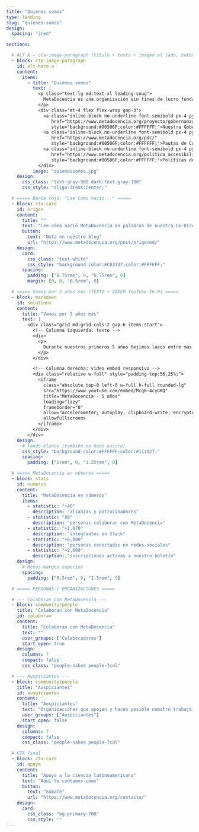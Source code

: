 ```yaml
---
title: "Quienes somos"
type: landing
slug: "quienes-somos"
design:
  spacing: "3rem"

sections:

  # ALT A — cta-image-paragraph (título + texto + imagen al lado, botones azules más grandes)
  - block: cta-image-paragraph
    id: alt-hero-a
    content:
      items:
        - title: "Quiénes somos"
          text: |
            <p class="text-lg md:text-xl leading-snug">
              MetaDocencia es una organización sin fines de lucro fundada en 2020. Nuestra comunidad está formada por personas y organizaciones que trabajan construyendo capacidades científicas locales para transformar la ciencia global. Hacemos crecer la ciencia en red, desde América Latina hacia el mundo.
            </p>
            <div class="mt-4 flex flex-wrap gap-3">
              <a class="inline-block no-underline font-semibold px-4 py-2 rounded-md text-base"
                 href="https://www.metadocencia.org/proyecto/gobernanza-2022/"
                 style="background:#00506F;color:#FFFFFF;">Nuestra Gobernanza</a>
              <a class="inline-block no-underline font-semibold px-4 py-2 rounded-md text-base"
                 href="https://www.metadocencia.org/pdc/"
                 style="background:#00506F;color:#FFFFFF;">Pautas de Convivencia</a>
              <a class="inline-block no-underline font-semibold px-4 py-2 rounded-md text-base"
                 href="https://www.metadocencia.org/politica_accesibilidad/"
                 style="background:#00506F;color:#FFFFFF;">Políticas de Accesibilidad</a>
            </div>
          image: "quienessomos.jpg"
    design:
      css_class: "text-gray-900 dark:text-gray-100"
      css_style: "align-items:center;"

  # ===== Banda roja: "Lee cómo nació..." =====
  - block: cta-card
    id: origen
    content:
      title: ""
      text: "Lee cómo nació MetaDocencia en palabras de nuestra Co-Directora, Laura Ación."
      button:
        text: "Nota en nuestro blog"
        url: "https://www.metadocencia.org/post/origenmd/"
    design:
      card:
        css_class: "text-white"
        css_style: "background-color:#C83737;color:#FFFFFF;"
      spacing:
        padding: ["0.75rem", 0, "0.75rem", 0]
        margin: [0, 0, "0.5rem", 0]

  # ===== Vamos por 5 años más (TEXTO + VIDEO YouTube 16:9) =====
  - block: markdown
    id: solutions
    content:
      title: "Vamos por 5 años más"
      text: |
        <div class="grid md:grid-cols-2 gap-6 items-start">
          <!-- Columna izquierda: texto -->
          <div>
            <p>
              Durante nuestros primeros 5 años tejimos lazos entre más de 2.000 profesionales de ciencia y técnica. Lo hicimos trabajando en equipo, de manera colectiva y en alianza con más de 40 comunidades. Gracias por estos primeros 5 años de aprendizaje, colaboración y crecimiento.
            </p>
          </div>

          <!-- Columna derecha: video embed responsivo -->
          <div class="relative w-full" style="padding-top:56.25%;">
            <iframe
              class="absolute top-0 left-0 w-full h-full rounded-lg"
              src="https://www.youtube.com/embed/Mcq0-4cyGKQ"
              title="MetaDocencia - 5 años"
              loading="lazy"
              frameborder="0"
              allow="accelerometer; autoplay; clipboard-write; encrypted-media; gyroscope; picture-in-picture; web-share"
              allowfullscreen>
            </iframe>
          </div>
        </div>
    design:
      # Fondo blanco (también en modo oscuro)
      css_style: "background-color:#FFFFFF;color:#111827;"
      spacing:
        padding: ["1rem", 0, "1.25rem", 0]

  # ===== MetaDocencia en números =====
  - block: stats
    id: numeros
    content:
      title: "MetaDocencia en números"
      items:
        - statistic: "+40"
          description: "alianzas y patrocinadores"
        - statistic: "88"
          description: "personas colaboran con MetaDocencia"
        - statistic: "+1,070"
          description: "integrantes en Slack"
        - statistic: "+6,000"
          description: "personas conectadas en redes sociales"
        - statistic: "+2,600"
          description: "suscripciones activas a nuestro boletín"
    design:
      # Menos margen superior
      spacing:
        padding: ["0.5rem", 0, "1.5rem", 0]

  # ===== PERSONAS / ORGANIZACIONES =====

  # --- Colaboran con MetaDocencia ---
  - block: community/people
    title: "Colaboran con MetaDocencia"
    id: colaboran
    content:
      title: "Colaboran con MetaDocencia"
      text: ""
      user_groups: ["Colaboradores"]
      start_open: true
    design:
      columns: 7
      compact: false
      css_class: "people-naked people-7col"

  # --- Auspiciantes ---
  - block: community/people
    title: "Auspiciantes"
    id: auspiciantes
    content:
      title: "Auspiciantes"
      text: "Organizaciones que apoyan y hacen posible nuestro trabajo."
      user_groups: ["Auspiciantes"]
      start_open: false
    design:
      columns: 7
      compact: false
      css_class: "people-naked people-7col"

  # CTA final
  - block: cta-card
    id: apoya
    content:
      title: "Apoya a la ciencia latinoamericana"
      text: "Aquí te contamos cómo"
      button:
        text: "Súmate"
        url: "https://www.metadocencia.org/contacto/"
    design:
      card:
        css_class: "bg-primary-700"
        css_style: ""
---
```

